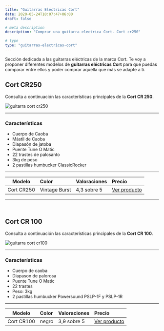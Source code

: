 ```yaml
---
title: "Guitarras Eléctricas Cort"
date: 2020-05-24T10:07:47+06:00
draft: false

# meta description
description: "Comprar una guitarra electrica Cort. Cort cr250"

# type
type: "guitarras-electricas-cort"
---
```


Sección dedicada a las guitarras eléctricas de la marca Cort. Te voy a proponer diferentes modelos de **guitarras eléctricas Cort** para que puedas comparar entre ellos y poder comprar aquella que más se adapte a ti.

## Cort CR250

Consulta a continuación las características principales de la **Cort CR 250**.

![guitarra cort cr250](../../images/post/cort-cr250.png)

<hr>

### Características

* Cuerpo de Caoba
* Mástil de Caoba
* Diapasón de jatoba
* Puente Tune O Matic
* 22 trastes de palosanto
* 3kg de peso
* 2 pastillas humbucker ClassicRocker

<hr>

| Modelo        | Color    | Valoraciones | Precio |      
| ------------- |:-------------|:-------------|:-------------
| Cort CR250 	| Vintage Burst | 4,3 sobre 5 | [Ver producto](https://amzn.to/3essWvn)	

<hr>

&nbsp;

## Cort CR 100

Consulta a continuación las características principales de la **Cort CR 100**.

![guitarra cort cr100](../../images/post/cort_cr_100_opt.png)

<hr>

### Características

* Cuerpo de caoba
* Diapason de palorosa
* Puente Tune O Matic
* 22 trastes
* Peso: 3kg
* 2 pastillas humbucker Powersound PSLP-1F y PSLP-1R

<hr>

| Modelo        | Color    | Valoraciones | Precio |      
| ------------- |:-------------|:-------------|:-------------
| Cort CR100	   	   | negro | 3,9 sobre 5 | [Ver producto](https://amzn.to/2yjOWcd)